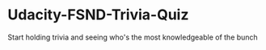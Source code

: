# Udacity-FSND-Trivia-Quiz
Start holding trivia and seeing who's the most knowledgeable of the bunch
